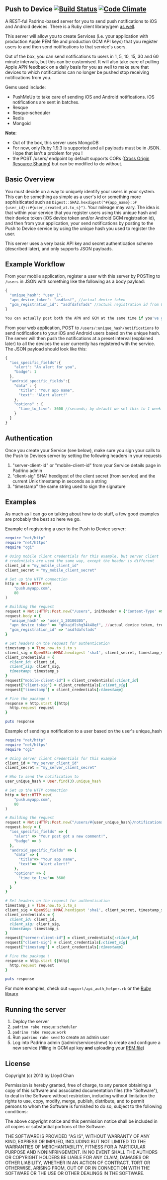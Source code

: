 Push to Device [![Build Status](https://secure.travis-ci.org/lloydmeta/push_to_devices.png)](http://travis-ci.org/lloydmeta/push_to_devices) [![Code Climate](https://codeclimate.com/github/lloydmeta/push_to_devices.png)](https://codeclimate.com/github/lloydmeta/push_to_devices)
------------

A REST-ful Padrino-based server for you to send push notifications to iOS and Android devices. There is a Ruby client library/gem [as well](https://github.com/lloydmeta/push_to_devices_rb).

This server will allow you to create Services (i.e. your application with production Apple PEM file and production GCM API keys) that you register users to and then send notifications to that service's users.

Out of the box, you can send notifications to users in 1, 5, 10, 15, 30 and 60 minute intervals, but this can be customised. It will also take care of pulling Apple APN feedback on a daily basis for you as well to make sure that devices to which notifications can no longer be pushed stop receiving notifications from you.

Gems used include:
* PushMeUp to take care of sending iOS and Android notifications. iOS notifications are sent in batches.
* Resque
* Resque-scheduler
* Redis
* Mongoid

__Note__:
* Out of the box, this server uses MongoDB
* For now, only Ruby 1.9.3 is supported and all payloads must be in JSON. Hope that isn't a problem for you !
* the POST /users/ endpoint by default supports CORs ([Cross Origin Resource Sharing](http://en.wikipedia.org/wiki/Cross-origin_resource_sharing)) but can be modified to do without.

Basic Overview
------------

You must decide on a way to uniquely identify your users in your system. This can be something as simple as a user's id or something more sophisiticated such as `Digest::SHA2.hexdigest("#{app_name}::#{user_id}::#{user_created_at.to_s}")`. Your mileage may vary. The idea is that within your service that you register users using this unique hash and their device token (iOS device token and/or Android GCM registration id), and then from your application, your send notifications by posting to the Push to Device service by using the unique hash you used to register the user.

This server uses a very basic API key and secret authentication scheme (described later), and only supports JSON payloads.

Example Workflow
----------------

From your mobile application, register a user with this server by POSTing to `/users` in JSON with something like the following as a body payload:

```javascript
{
  "unique_hash": "user_1",
  "apn_device_token": "asdfasf", //actual device token
  "gcm_registration_id": "asdfdafsfads" //actual registration id from GCM
}

You can actually post both the APN and GCM at the same time if you've got both on hand
```

From your web application, POST to `/users/:unique_hash/notifications` to send notifications to your iOS and Android users based on the unique hash. The server will then push the notifications at a preset interval (explained later) to all the devices the user currently has registered with the service. The JSON payload should look like this:

```javascript
{
  "ios_specific_fields":{
    "alert": "An alert for you",
    "badge": 1
  },
  "android_specific_fields":{
    "data" : {
      "title": "Your app name",
      "text": "Alert alert!"
    },
    "options" : {
      "time_to_live": 3600 //seconds; by default we set this to 1 week
    }
  }
}
```

Authentication
-------------
Once you create your Service (see below), make sure you sign your calls to the Push to Devices server by setting the following headers in your requests

1. "server-client-id" or "mobile-client-id" from your Service details page in Padrino admin
2. "client-sig" SHA1 hexdigest of the client secret (from service) and the current Unix timestamp in seconds as a string
3. "timestamp" the same string used to sign the signature

Examples
--------
As much as I can go on talking about how to do stuff, a few good examples are probably the best so here we go.

Example of registering a user to the Push to Device server:

```ruby
require "net/http"
require "net/https"
require "cgi"

# Using mobile client credentials for this example, but server client
# credentials are used the same way, except the header is different
client_id = "my_mobile_client_id"
client_secret = "my_mobile_client_secret"

# Set up the HTTP connection
http = Net::HTTP.new(
    "push.myapp.com",
    80
)

# Building the request
request = Net::HTTP::Post.new("/users", initheader = {'Content-Type' =>'application/json'})
request.body = {
  "unique_hash" => "user_1_20100305",
  "apn_device_token" => "ghkajdlshg34k48qf", //actual device token, trust me
  "gcm_registration_id" => "asdfdafsfads"
}

# Set headers on the request for authentication
timestamp_s = Time.now.to_i.to_s
client_sig = OpenSSL::HMAC.hexdigest 'sha1', client_secret, timestamp_s
client_credentials = {
  client_id: client_id,
  client_sig: client_sig,
  timestamp: timestamp_s
}
request["mobile-client-id"] = client_credentials[:client_id]
request["client-sig"] = client_credentials[:client_sig]
request["timestamp"] = client_credentials[:timestamp]

# Fire the package !
response = http.start {|http|
  http.request request
}

puts response
```

Example of sending a notification to a user based on the user's unique_hash
```ruby
require "net/http"
require "net/https"
require "cgi"

# Using server client credentials for this example
client_id = "my_server_client_id"
client_secret = "my_server_client_secret"

# Who to send the notification to
user_unique_hash = User.find(3).unique_hash

# Set up the HTTP connection
http = Net::HTTP.new(
    "push.myapp.com",
    80
)

# Building the request
request = Net::HTTP::Post.new("/users/#{user_unique_hash}/notifications", initheader = {'Content-Type' =>'application/json'})
request.body = {
  "ios_specific_fields" => {
    "alert" => "Your post got a new comment!",
    "badge" => 3
  },
  "android_specific_fields" => {
    "data" => {
      "title"=> "Your app name",
      "text"=> "Alert alert!"
    },
    "options" => {
      "time_to_live"=> 3600
    }
  }
}

# Set headers on the request for authentication
timestamp_s = Time.now.to_i.to_s
client_sig = OpenSSL::HMAC.hexdigest 'sha1', client_secret, timestamp_s
client_credentials = {
  client_id: client_id,
  client_sig: client_sig,
  timestamp: timestamp_s
}
request["server-client-id"] = client_credentials[:client_id]
request["client-sig"] = client_credentials[:client_sig]
request["timestamp"] = client_credentials[:timestamp]

# Fire the package !
response = http.start {|http|
  http.request request
}

puts response
```

For more examples, check out `support/api_auth_helper.rb` or the [Ruby library](https://github.com/lloydmeta/push_to_devices_rb)

Running the server
----------------

1. Deploy the server
2. `padrino rake resque:scheduler`
3. `padrino rake resque:work`
4. Run `padrino rake seed` to create an admin user
5. Log into Padrino admin (/admin/services/new) to create and configure a new service (filling in GCM api key __and__ uploading your [PEM file](https://github.com/NicosKaralis/pushmeup/wiki/APNS-iOS-and-OS-X))

## License

Copyright (c) 2013 by Lloyd Chan

Permission is hereby granted, free of charge, to any person obtaining a
copy of this software and associated documentation files (the
"Software"), to deal in the Software without restriction, including
without limitation the rights to use, copy, modify, merge, publish,
distribute, and to permit persons to whom the Software is furnished to do so, subject to
the following conditions:

The above copyright notice and this permission notice shall be included
in all copies or substantial portions of the Software.

THE SOFTWARE IS PROVIDED "AS IS", WITHOUT WARRANTY OF ANY KIND, EXPRESS
OR IMPLIED, INCLUDING BUT NOT LIMITED TO THE WARRANTIES OF
MERCHANTABILITY, FITNESS FOR A PARTICULAR PURPOSE AND NONINFRINGEMENT.
IN NO EVENT SHALL THE AUTHORS OR COPYRIGHT HOLDERS BE LIABLE FOR ANY
CLAIM, DAMAGES OR OTHER LIABILITY, WHETHER IN AN ACTION OF CONTRACT,
TORT OR OTHERWISE, ARISING FROM, OUT OF OR IN CONNECTION WITH THE
SOFTWARE OR THE USE OR OTHER DEALINGS IN THE SOFTWARE.